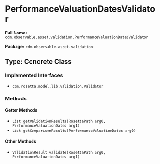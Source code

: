 # PerformanceValuationDatesValidator

**Full Name:** `cdm.observable.asset.validation.PerformanceValuationDatesValidator`

**Package:** `cdm.observable.asset.validation`

## Type: Concrete Class

### Implemented Interfaces

- `com.rosetta.model.lib.validation.Validator`

### Methods

#### Getter Methods

- `List getValidationResults(RosettaPath arg0, PerformanceValuationDates arg1)`
- `List getComparisonResults(PerformanceValuationDates arg0)`

#### Other Methods

- `ValidationResult validate(RosettaPath arg0, PerformanceValuationDates arg1)`

